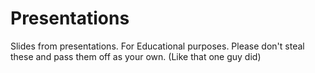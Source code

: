 # Presentations
Slides from presentations.
For Educational purposes. 
Please don't steal these and pass them off as your own. (Like that one guy did)
